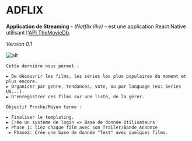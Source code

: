 # **ADFLIX**

**Application de Streaming** - *(Netflix like)* - est une application React Native utilisant l'[API TheMovieDb](https://www.themoviedb.org/). 


*Version 0.1*

![alt](https://media.giphy.com/media/LMnDyz62K5kXDiMW3t/source.gif?raw=true)

```
Cette dernière nous permet :

► De découvrir les films, les séries les plus populaires du moment et plus encore.
► Organiser par genre, tendances, vote, ou par language (ex: Series US...).
► D'enregistrer ces films sur une liste, de la gérer.

Objectif Proche/Moyen terme :

► Finaliser le templating.
► Crée un système de login => Base de donnée Utilisateurs
► Phase 1: liez chaque film avec son Trailer/Bande Annonce
 ► Phase2: Crée une base de donnée "Test" avec quelques films.

```